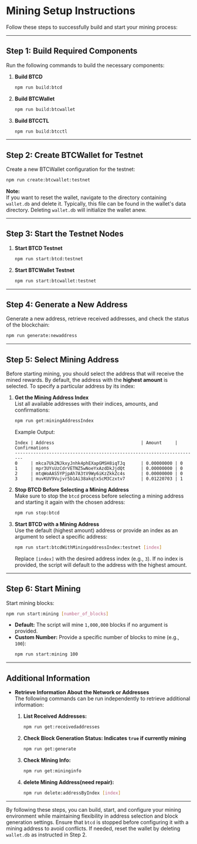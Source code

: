 
# Mining Setup Instructions

Follow these steps to successfully build and start your mining process:

---

## **Step 1: Build Required Components**

Run the following commands to build the necessary components:

1. **Build BTCD**  
   ```bash
   npm run build:btcd
   ```
2. **Build BTCWallet**  
   ```bash
   npm run build:btcwallet
   ```
3. **Build BTCCTL**  
   ```bash
   npm run build:btcctl
   ```

---

## **Step 2: Create BTCWallet for Testnet**

Create a new BTCWallet configuration for the testnet:

```bash
npm run create:btcwallet:testnet
```

**Note:**  
If you want to reset the wallet, navigate to the directory containing `wallet.db` and delete it. Typically, this file can be found in the wallet's data directory. Deleting `wallet.db` will initialize the wallet anew.

---

## **Step 3: Start the Testnet Nodes**

1. **Start BTCD Testnet**  
   ```bash
   npm run start:btcd:testnet
   ```

2. **Start BTCWallet Testnet**  
   ```bash
   npm run start:btcwallet:testnet
   ```

---

## **Step 4: Generate a New Address**

Generate a new address, retrieve received addresses, and check the status of the blockchain:

```bash
npm run generate:newaddress
```

---

## **Step 5: Select Mining Address**

Before starting mining, you should select the address that will receive the mined rewards. By default, the address with the **highest amount** is selected. To specify a particular address by its index:

1. **Get the Mining Address Index**  
   List all available addresses with their indices, amounts, and confirmations:  
   ```bash
   npm run get:miningAddressIndex
   ```

   Example Output:
   ```
   Index | Address                                 | Amount     | Confirmations
   ----------------------------------------------------------------------
   0     | mkca7Uk2NJkxyJnhk4phEXapGMSH8iqTJq      | 0.00000000 | 0
   1     | mpr3UYsUzCdrVETNZ5wNoeYxAzdDkJjdQt      | 0.00000000 | 0
   2     | mtqWoAAS5YPjpAh7A3tV9Wy6iKzZkkZc4s      | 0.00000000 | 0
   3     | muvKUV9Vujvr5b1Ai38akqtxScM3Czxtv7      | 0.01220703 | 1
   ```

2. **Stop BTCD Before Selecting a Mining Address**  
   Make sure to stop the `btcd` process before selecting a mining address and starting it again with the chosen address:  
   ```bash
   npm run stop:btcd
   ```

3. **Start BTCD with a Mining Address**  
   Use the default (highest amount) address or provide an index as an argument to select a specific address:  
   ```bash
   npm run start:btcdWithMiningaddressIndex:testnet [index]
   ```
   Replace `[index]` with the desired address index (e.g., `3`). If no index is provided, the script will default to the address with the highest amount.

---

## **Step 6: Start Mining**

Start mining blocks:

```bash
npm run start:mining [number_of_blocks]
```

- **Default:** The script will mine `1,000,000` blocks if no argument is provided.
- **Custom Number:** Provide a specific number of blocks to mine (e.g., `100`):  
  ```bash
  npm run start:mining 100
  ```

---

## **Additional Information**

- **Retrieve Information About the Network or Addresses**  
  The following commands can be run independently to retrieve additional information:

  1. **List Received Addresses:**  
     ```bash
     npm run get:receivedaddresses
     ```

  2. **Check Block Generation Status: Indicates `true` if currently mining**  
     ```bash
     npm run get:generate
     ```

  3. **Check Mining Info:**  
     ```bash
     npm run get:mininginfo
     ```
  4. **delete Mining Address(need repair):**   
     ```bash
     npm run delete:addressByIndex [index]
     ```

---

By following these steps, you can build, start, and configure your mining environment while maintaining flexibility in address selection and block generation settings. Ensure that `btcd` is stopped before configuring it with a mining address to avoid conflicts. If needed, reset the wallet by deleting `wallet.db` as instructed in Step 2.
